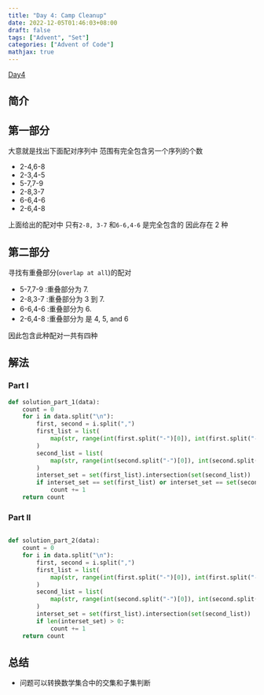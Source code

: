 ```yaml
---
title: "Day 4: Camp Cleanup"
date: 2022-12-05T01:46:03+08:00
draft: false
tags: ["Advent", "Set"]
categories: ["Advent of Code"]
mathjax: true
---
```


[Day4](https://adventofcode.com/2022/day/4)

## 简介

## 第一部分

大意就是找出下面配对序列中 范围有完全包含另一个序列的个数

- 2-4,6-8
- 2-3,4-5
- 5-7,7-9
- 2-8,3-7
- 6-6,4-6
- 2-6,4-8

上面给出的配对中 只有`2-8, 3-7` 和`6-6,4-6` 是完全包含的 因此存在 2 种

## 第二部分

寻找有重叠部分(`overlap at all`)的配对

- 5-7,7-9 :重叠部分为 7.
- 2-8,3-7 :重叠部分为 3 到 7.
- 6-6,4-6 :重叠部分为 6.
- 2-6,4-8 :重叠部分为 是 4, 5, and 6

因此包含此种配对一共有四种

## 解法

### Part I

```python
def solution_part_1(data):
    count = 0
    for i in data.split("\n"):
        first, second = i.split(",")
        first_list = list(
            map(str, range(int(first.split("-")[0]), int(first.split("-")[1]) + 1))
        )
        second_list = list(
            map(str, range(int(second.split("-")[0]), int(second.split("-")[1]) + 1))
        )
        interset_set = set(first_list).intersection(set(second_list))
        if interset_set == set(first_list) or interset_set == set(second_list):
            count += 1
    return count

```

### Part II

```python

def solution_part_2(data):
    count = 0
    for i in data.split("\n"):
        first, second = i.split(",")
        first_list = list(
            map(str, range(int(first.split("-")[0]), int(first.split("-")[1]) + 1))
        )
        second_list = list(
            map(str, range(int(second.split("-")[0]), int(second.split("-")[1]) + 1))
        )
        interset_set = set(first_list).intersection(set(second_list))
        if len(interset_set) > 0:
            count += 1
    return count
```

## 总结

- 问题可以转换数学集合中的交集和子集判断

